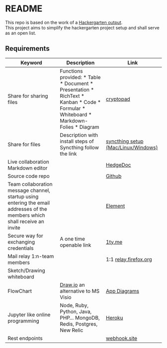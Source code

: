 # README
This repo is based on the work of a [Hackergarten output](https://www.meetup.com/login/?returnUri=https%3A%2F%2Fwww.meetup.com%2Fhackergarten-luzern%2Fevents%2F301428252%2F).  
This project aims to simplify the hackergarten project setup and shall serve as an open list.  

## Requirements
| **Keyword**                                                                                                                 | **Description**                                                                                                                      | **Link**                                                                                                                                                                                                 |
|-----------------------------------------------------------------------------------------------------------------------------|--------------------------------------------------------------------------------------------------------------------------------------|----------------------------------------------------------------------------------------------------------------------------------------------------------------------------------------------------------|
| Share for sharing files                                                                                                     | Functions provided: * Table * Document * Presentation * RichText * Kanban * Code * Formular * Whiteboard * Markdown-Folies * Diagram | [cryptopad](https://cryptpad.fr/features.html)                                                                                                                                                                        |
| Share for files                                                                                                             | Description with install steps of Syncthing follow the link                                                                          | [syncthing setup (Mac/Linux/Windows)](https://pads.cert.ccc.de/Qac-PdpbR72HpaMu2qadLA#Syncthing-setup)                                                                                                                                          |
| Live collaboration Markdown editor                                                                                          |                                                                                                                                      | [HedgeDoc](https://hedgedoc.org/)                                                                                                                                                                                    |
| Source code repo                                                                                                            |                                                                                                                                      | [Github](https://www.github.com)                                                                                                                                                                                   |
| Team collaboration message channel, startup using entering the email addresses of the members which shall receive an invite |                                                                                                                                      | [Element ](https://element.io/)                                                                                                                                                                                    |
| Secure way for exchanging credentials                                                                                       | A one time openable link                                                                                                             | [1ty.me](https://1ty.me/)                                                                                                                                                                                          |
| Mail relay 1:n-team members                                                                                                 |                                                                                                                                      | 1:1 [relay.firefox.org](https://relay.firefox.com/)                                                                                                                                                                                    |
| Sketch/Drawing whiteboard                                                                                                   |                                                                                                                                      |                                                                                                                                                                                                          |
| FlowChart                                                                                                                   | [Draw.io](https://draw.io) an alternative to MS Visio                                                                                                   | [App Diagrams](https://app.diagrams.net/)                                                                                                                                                                                |
| Jupyter like online programming                                                                                             | Node, Ruby, Python, Java, PHP… MongoDB, Redis, Postgres, New Relic                                                                   | [Heroku](https://signup.heroku.com/deploy?redirect-url=https%3A%2F%2Fdashboard.heroku.com%2Fnew%3Fbutton-url%3Dhttps%253A%252F%252Fdocs.hedgedoc.org%252F%26template%3Dhttps%253A%252F%252Fdocs.hedgedoc.org%252F) |
| Rest endpoints                                                                                                              |                                                                                                                                      | [webhook.site](https://webhook.site)                                                                                                                                        |